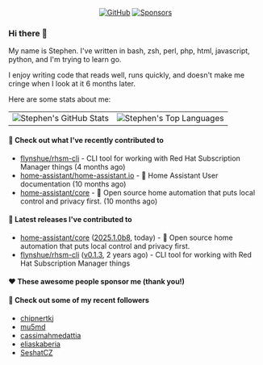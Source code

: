 <p align="center">
    <a href="https://github.com/StephenBrown2"><img src="https://img.shields.io/github/followers/StephenBrown2.svg?label=GitHub&style=social" alt="GitHub"></a>
    <a href="https://github.com/sponsors/StephenBrown2"><img src="https://img.shields.io/badge/Sponsors--_.svg?style=social&logo=github&logoColor=EA4AAA" alt="Sponsors"></a>
</p>

### Hi there 👋

My name is Stephen. I've written in bash, zsh, perl, php, html, javascript, python, and I'm trying to learn go.

I enjoy writing code that reads well, runs quickly, and doesn't make me cringe when I look at it 6 months later.

Here are some stats about me:

|     |     |
| --- | --- |
| ![Stephen's GitHub Stats](https://github-readme-stats.vercel.app/api?username=StephenBrown2&show_icons=true&count_private=true) | ![Stephen's Top Languages](https://github-readme-stats.vercel.app/api/top-langs/?username=StephenBrown2&layout=compact) |

#### 👷 Check out what I've recently contributed to

- [flynshue/rhsm-cli](https://github.com/flynshue/rhsm-cli) - CLI tool for working with Red Hat Subscription Manager things (4 months ago)
- [home-assistant/home-assistant.io](https://github.com/home-assistant/home-assistant.io) - :blue_book: Home Assistant User documentation (10 months ago)
- [home-assistant/core](https://github.com/home-assistant/core) - :house_with_garden: Open source home automation that puts local control and privacy first. (10 months ago)



#### 🔭 Latest releases I've contributed to

- [home-assistant/core](https://github.com/home-assistant/core) ([2025.1.0b8](https://github.com/home-assistant/core/releases/tag/2025.1.0b8), today) - :house_with_garden: Open source home automation that puts local control and privacy first.
- [flynshue/rhsm-cli](https://github.com/flynshue/rhsm-cli) ([v0.1.3](https://github.com/flynshue/rhsm-cli/releases/tag/v0.1.3), 2 years ago) - CLI tool for working with Red Hat Subscription Manager things

#### ❤️ These awesome people sponsor me (thank you!)


#### 👯 Check out some of my recent followers

- [chipnertkj](https://github.com/chipnertkj)
- [mu5md](https://github.com/mu5md)
- [cassimahmedattia](https://github.com/cassimahmedattia)
- [eliaskaberia](https://github.com/eliaskaberia)
- [SeshatCZ](https://github.com/SeshatCZ)


